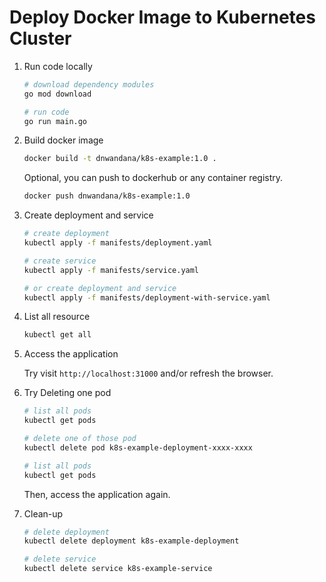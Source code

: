 # Deploy Docker Image to Kubernetes Cluster

1. Run code locally

   ```bash
   # download dependency modules
   go mod download

   # run code
   go run main.go
   ```

2. Build docker image

   ```bash
   docker build -t dnwandana/k8s-example:1.0 .
   ```

   Optional, you can push to dockerhub or any container registry.

   ```bash
   docker push dnwandana/k8s-example:1.0
   ```

3. Create deployment and service

   ```bash
   # create deployment
   kubectl apply -f manifests/deployment.yaml

   # create service
   kubectl apply -f manifests/service.yaml

   # or create deployment and service
   kubectl apply -f manifests/deployment-with-service.yaml
   ```

4. List all resource

   ```bash
   kubectl get all
   ```

5. Access the application

   Try visit `http://localhost:31000` and/or refresh the browser.

6. Try Deleting one pod

   ```bash
   # list all pods
   kubectl get pods

   # delete one of those pod
   kubectl delete pod k8s-example-deployment-xxxx-xxxx

   # list all pods
   kubectl get pods
   ```

   Then, access the application again.

7. Clean-up

   ```bash
   # delete deployment
   kubectl delete deployment k8s-example-deployment

   # delete service
   kubectl delete service k8s-example-service
   ```
